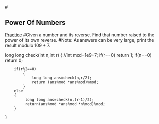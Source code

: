 #<h2>Power Of Numbers</h2> <a href="https://practice.geeksforgeeks.org/problems/power-of-numbers-1587115620/1?utm_source=youtube&utm_medium=collab_striver_ytdescription&utm_campaign=power-of-numbers"  target="_blank">Practice</a>
#Given a number and its reverse. Find that number raised to the power of its own reverse.
#Note: As answers can be very large, print the result modulo 109 + 7.

long long check(int n,int r)
    {
        //int mod=1e9+7;
        if(r==0)
            return 1;
        if(n==0)
            return 0;
            
        if(r%2==0)
            {
                long long ans=check(n,r/2);
                return (ans%mod *ans%mod)%mod;
            }
        else
        {
             long long ans=check(n,(r-1)/2);
             return(ans%mod *ans%mod *n%mod)%mod;
        }
          
    }

